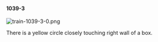 #### 1039-3
![train-1039-3-0.png](https://github.com/lil-lab/nlvr/raw/master/nlvr/train/images/20/train-1039-3-0.png "train-1039-3-0.png")

There is a yellow circle closely touching right wall of a box.